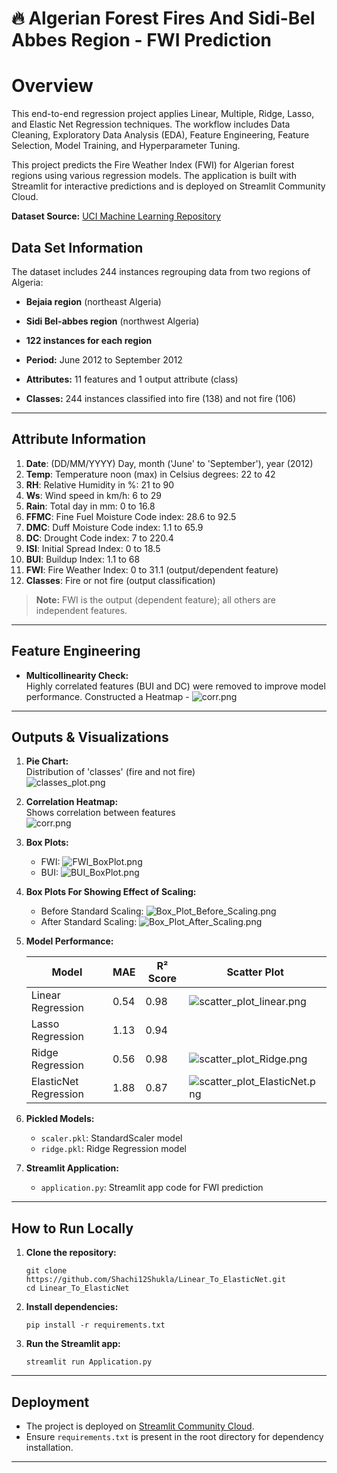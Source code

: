 # 🔥 Algerian Forest Fires And Sidi-Bel Abbes Region - FWI Prediction
# Overview 
This end-to-end regression project applies Linear, Multiple, Ridge, Lasso, and Elastic Net Regression techniques. The workflow includes Data Cleaning, Exploratory Data Analysis (EDA), Feature Engineering, Feature Selection, Model Training, and Hyperparameter Tuning.

This project predicts the Fire Weather Index (FWI) for Algerian forest regions using various regression models. The application is built with Streamlit for interactive predictions and is deployed on Streamlit Community Cloud.

**Dataset Source:** [UCI Machine Learning Repository](https://archive.ics.uci.edu/dataset/547/algerian+forest+fires+dataset)


## Data Set Information

The dataset includes 244 instances regrouping data from two regions of Algeria:
- **Bejaia region** (northeast Algeria)
- **Sidi Bel-abbes region** (northwest Algeria)

- **122 instances for each region**
- **Period:** June 2012 to September 2012
- **Attributes:** 11 features and 1 output attribute (class)
- **Classes:** 244 instances classified into fire (138) and not fire (106)

---

## Attribute Information

1. **Date**: (DD/MM/YYYY) Day, month ('June' to 'September'), year (2012)
2. **Temp**: Temperature noon (max) in Celsius degrees: 22 to 42
3. **RH**: Relative Humidity in %: 21 to 90
4. **Ws**: Wind speed in km/h: 6 to 29
5. **Rain**: Total day in mm: 0 to 16.8
6. **FFMC**: Fine Fuel Moisture Code index: 28.6 to 92.5
7. **DMC**: Duff Moisture Code index: 1.1 to 65.9
8. **DC**: Drought Code index: 7 to 220.4
9. **ISI**: Initial Spread Index: 0 to 18.5
10. **BUI**: Buildup Index: 1.1 to 68
11. **FWI**: Fire Weather Index: 0 to 31.1 (output/dependent feature)
12. **Classes**: Fire or not fire (output classification)

> **Note:** FWI is the output (dependent feature); all others are independent features.

---

## Feature Engineering

- **Multicollinearity Check:**  
  Highly correlated features (BUI and DC) were removed to improve model performance.
  Constructed a Heatmap - ![corr.png](corr.png)
   
---

## Outputs & Visualizations

1. **Pie Chart:**  
   Distribution of 'classes' (fire and not fire)  
   ![classes_plot.png](classes_plot.png)

2. **Correlation Heatmap:**  
   Shows correlation between features  
   ![corr.png](corr.png)

3. **Box Plots:**  
   - FWI: ![FWI_BoxPlot.png](FWI_BoxPlot.png)  
   - BUI: ![BUI_BoxPlot.png](BUI_BoxPlot.png)

4. **Box Plots For Showing Effect of Scaling:**  
   - Before Standard Scaling: ![Box_Plot_Before_Scaling.png](Box_Plot_Before_Scaling.png)  
   - After Standard Scaling: ![Box_Plot_After_Scaling.png](Box_Plot_After_Scaling.png)

5. **Model Performance:**

   | Model                | MAE  | R² Score | Scatter Plot                |
   |----------------------|------|----------|-----------------------------|
   | Linear Regression    | 0.54 | 0.98     | ![scatter_plot_linear.png](scatter_plot_linear.png) |
   | Lasso Regression     | 1.13 | 0.94     |                             |
   | Ridge Regression     | 0.56 | 0.98     | ![scatter_plot_Ridge.png](scatter_plot_Ridge.png)   |
   | ElasticNet Regression| 1.88 | 0.87     | ![scatter_plot_ElasticNet.png](scatter_plot_ElasticNet.png) |

6. **Pickled Models:**  
   - `scaler.pkl`: StandardScaler model  
   - `ridge.pkl`: Ridge Regression model

7. **Streamlit Application:**  
   - `application.py`: Streamlit app code for FWI prediction

---

## How to Run Locally

1. **Clone the repository:**
   ```
   git clone https://github.com/Shachi12Shukla/Linear_To_ElasticNet.git
   cd Linear_To_ElasticNet
   ```

2. **Install dependencies:**
   ```
   pip install -r requirements.txt
   ```

3. **Run the Streamlit app:**
   ```
   streamlit run Application.py
   ```

---

## Deployment

- The project is deployed on [Streamlit Community Cloud](https://streamlit.io/cloud).
- Ensure `requirements.txt` is present in the root directory for dependency installation.

---



